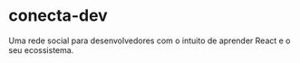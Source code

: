 # conecta-dev
 Uma rede social para desenvolvedores com o intuito de aprender React e o seu ecossistema.
